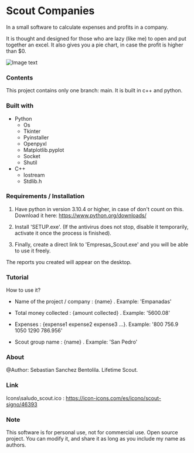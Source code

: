 # Scout Companies
In a small software to calculate expenses and profits in a company.

It is thought and designed for those who are lazy (like me) to open and 
put together an excel. It also gives you a pie chart, in case the profit is
higher than $0.


![Image text](https://github.com/Sebastian-Sanchez-Bentolila/Scout-Companies/blob/main/Icons/saludo_scout.ico)

### Contents

This project contains only one branch: main. It is built in c++ and python.

### Built with

- Python
	- Os 
	- Tkinter
  	- Pyinstaller
	- Openpyxl
	- Matplotlib.pyplot
	- Socket
	- Shutil
- C++
	- Iostream
	- Stdlib.h

### Requirements / Installation

1. Have python in version 3.10.4 or higher, in case of
don't count on this. Download it here: https://www.python.org/downloads/

2. Install 'SETUP.exe'. (If the antivirus does not stop, disable it temporarily,
activate it once the process is finished).

3. Finally, create a direct link to 'Empresas_Scout.exe' and you will be able to
use it freely.

The reports you created will appear on the desktop.

### Tutorial

How to use it?

- Name of the project / company : {name} . Example: 'Empanadas'

- Total money collected : {amount collected} . Example: '5600.08'

- Expenses : {expense1 expense2 expense3 ...}. Example: '800 756.9 1050 1290 786.956'

- Scout group name : {name} . Example: 'San Pedro'

### About

@Author: Sebastian Sanchez Bentolila. Lifetime Scout. 

### Link

Icons\\saludo_scout.ico : https://icon-icons.com/es/icono/scout-signo/46393

### Note

This software is for personal use, not for commercial use. Open source project. You can 
modify it, and share it as long as you include my name as authors.
